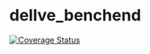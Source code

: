 # dellve_benchend

[![Coverage Status](https://coveralls.io/repos/github/dellve/dellve_benchend/badge.svg?branch=master)](https://coveralls.io/github/dellve/dellve_benchend?branch=master)
